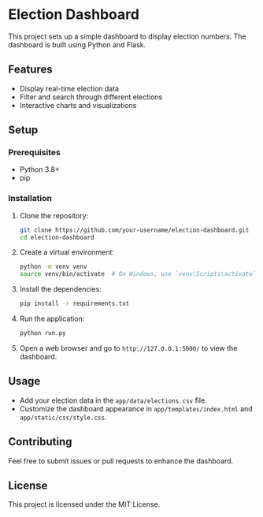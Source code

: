 # Election Dashboard

This project sets up a simple dashboard to display election numbers. The dashboard is built using Python and Flask.

## Features
- Display real-time election data
- Filter and search through different elections
- Interactive charts and visualizations

## Setup

### Prerequisites
- Python 3.8+
- pip

### Installation

1. Clone the repository:
    ```bash
    git clone https://github.com/your-username/election-dashboard.git
    cd election-dashboard
    ```

2. Create a virtual environment:
    ```bash
    python -m venv venv
    source venv/bin/activate  # On Windows, use `venv\Scripts\activate`
    ```

3. Install the dependencies:
    ```bash
    pip install -r requirements.txt
    ```

4. Run the application:
    ```bash
    python run.py
    ```

5. Open a web browser and go to `http://127.0.0.1:5000/` to view the dashboard.

## Usage
- Add your election data in the `app/data/elections.csv` file.
- Customize the dashboard appearance in `app/templates/index.html` and `app/static/css/style.css`.

## Contributing
Feel free to submit issues or pull requests to enhance the dashboard.

## License
This project is licensed under the MIT License.

